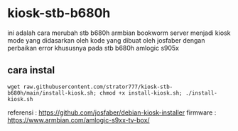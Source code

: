 # kiosk-stb-b680h
ini adalah cara merubah stb b680h armbian bookworm server menjadi kiosk mode yang didasarkan oleh kode yang dibuat oleh josfaber dengan perbaikan error khususnya pada stb b680h amlogic s905x
## cara instal
```
wget raw.githubusercontent.com/strator777/kiosk-stb-b680h/main/install-kiosk.sh; chmod +x install-kiosk.sh; ./install-kiosk.sh
```
referensi : https://github.com/josfaber/debian-kiosk-installer
firmware : https://www.armbian.com/amlogic-s9xx-tv-box/
